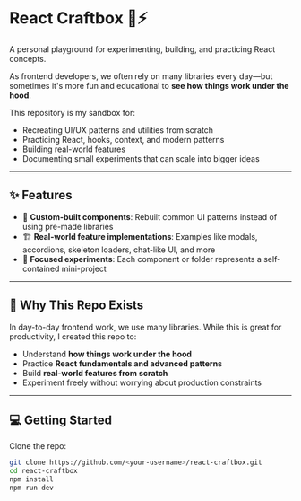 # React Craftbox 🎨⚡

A personal playground for experimenting, building, and practicing React concepts.

As frontend developers, we often rely on many libraries every day—but sometimes it's more fun and educational to **see how things work under the hood**.  

This repository is my sandbox for:
- Recreating UI/UX patterns and utilities from scratch
- Practicing React, hooks, context, and modern patterns
- Building real-world features
- Documenting small experiments that can scale into bigger ideas

---

## ✨ Features
- 🧩 **Custom-built components**: Rebuilt common UI patterns instead of using pre-made libraries
- 🏗 **Real-world feature implementations**: Examples like modals, accordions, skeleton loaders, chat-like UI, and more
- 🎯 **Focused experiments**: Each component or folder represents a self-contained mini-project

---

## 🚀 Why This Repo Exists
In day-to-day frontend work, we use many libraries. While this is great for productivity, I created this repo to:
- Understand **how things work under the hood**
- Practice **React fundamentals and advanced patterns**
- Build **real-world features from scratch**
- Experiment freely without worrying about production constraints

---

## 💻 Getting Started

Clone the repo:

```bash
git clone https://github.com/<your-username>/react-craftbox.git
cd react-craftbox
npm install
npm run dev
